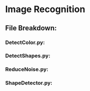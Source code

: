 # Image Recognition

## File Breakdown:

### DetectColor.py:

### DetectShapes.py:

### ReduceNoise.py:

### ShapeDetector.py:
